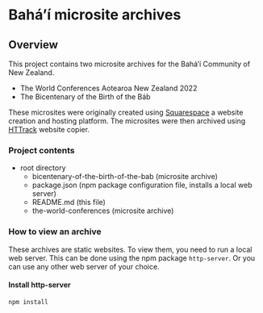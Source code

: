 # Bahá’í microsite archives

## Overview

This project contains two microsite archives for the Bahá’í Community of New Zealand.
- The World Conferences Aotearoa New Zealand 2022
- The Bicentenary of the Birth of the Báb

These microsites were originally created using [Squarespace](https://www.squarespace.com/) a website creation and hosting platform. The microsites were then archived using [HTTrack](https://www.httrack.com/) website copier.

### Project contents

- root directory
  - bicentenary-of-the-birth-of-the-bab (microsite archive)
  - package.json (npm package configuration file, installs a local web server)
  - README.md (this file)
  - the-world-conferences (microsite archive)

### How to view an archive

These archives are static websites. To view them, you need to run a local web server. This can be done using the npm package `http-server`. Or you can use any other web server of your choice.

#### Install http-server

```bash
npm install
```
